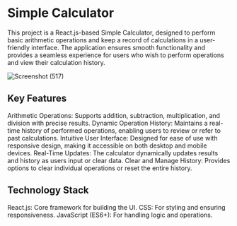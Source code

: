 # Simple Calculator
This project is a React.js-based Simple Calculator, designed to perform basic arithmetic operations and keep a record of calculations in a user-friendly interface. The application ensures smooth functionality and provides a seamless experience for users who wish to perform operations and view their calculation history.

![Screenshot (517)](https://github.com/user-attachments/assets/44e848db-279f-497e-8312-ef12e4263ea6)


## Key Features

Arithmetic Operations: Supports addition, subtraction, multiplication, and division with precise results.
Dynamic Operation History: Maintains a real-time history of performed operations, enabling users to review or refer to past calculations.
Intuitive User Interface: Designed for ease of use with responsive design, making it accessible on both desktop and mobile devices.
Real-Time Updates: The calculator dynamically updates results and history as users input or clear data.
Clear and Manage History: Provides options to clear individual operations or reset the entire history.

## Technology Stack

React.js: Core framework for building the UI.
CSS: For styling and ensuring responsiveness.
JavaScript (ES6+): For handling logic and operations.
